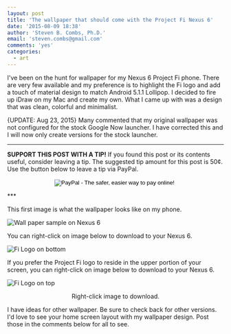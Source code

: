 ```yaml
---
layout: post
title: 'The wallpaper that should come with the Project Fi Nexus 6'
date: '2015-08-09 18:38'
author: 'Steven B. Combs, Ph.D.'
email: 'steven.combs@gmail.com'
comments: 'yes'
categories:
  - art
---
```


I've been on the hunt for wallpaper for my Nexus 6 Project Fi phone. There are very few available and my preference is to highlight the Fi logo and add a touch of material design to match Android 5.1.1 Lollipop. I decided to fire up iDraw on my Mac and create my own. What I came up with was a design that was clean, colorful and minimalist.

{UPDATE: Aug 23, 2015} Many commented that my original wallpaper was not configured for the stock Google Now launcher. I have corrected this and I will now only create versions for the stock launcher.

***
**SUPPORT THIS POST WITH A TIP!** If you found this post or its contents useful, consider leaving a tip. The suggested tip amount for this post is 50¢. Use the button below to leave a tip via PayPal.

<center><form action="https://www.paypal.com/cgi-bin/webscr" method="post" target="_top">
<input type="hidden" name="cmd" value="_s-xclick">
<input type="hidden" name="hosted_button_id" value="3J3DHQARNAL3G">
<input type="image" src="https://www.paypalobjects.com/en_US/i/btn/btn_donateCC_LG.gif" border="0" name="submit" alt="PayPal - The safer, easier way to pay online!">
<img alt="" border="0" src="https://www.paypalobjects.com/en_US/i/scr/pixel.gif" width="1" height="1">
</form></center>
***

This first image is what the wallpaper looks like on my phone.

![Wall paper sample on Nexus 6](http://www.stevencombs.com/images/posts/2015-08-09-nexus-6-project-fi-wallpaper/nexus-6-project-fi-wallpaper-1-sample.png)

You can right-click on image below to download to your Nexus 6.

![Fi Logo on bottom](http://www.stevencombs.com/images/posts/2015-08-09-nexus-6-project-fi-wallpaper/nexus-6-project-fi-wallpaper-1.png)

If you prefer the Project Fi logo to reside in the upper portion of your screen, you can right-click on image below to download to your Nexus 6.

![Fi Logo on top](http://www.stevencombs.com/images/posts/2015-08-09-nexus-6-project-fi-wallpaper/nexus-6-project-fi-wallpaper-2.png)
<center>Right-click image to download.</center>

I have ideas for other wallpaper. Be sure to check back for other versions. I'd love to see your home screen layout with my wallpaper design. Post those in the comments below for all to see.
